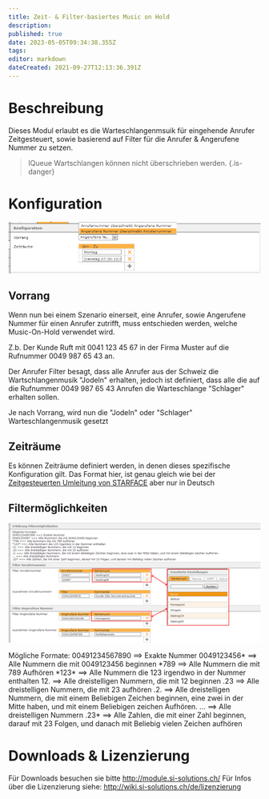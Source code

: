 ```yaml
---
title: Zeit- & Filter-basiertes Music on Hold
description: 
published: true
date: 2023-05-05T09:34:38.355Z
tags: 
editor: markdown
dateCreated: 2021-09-27T12:13:36.391Z
---
```


# Beschreibung
Dieses Modul erlaubt es die Warteschlangenmsuik für eingehende Anrufer Zeitgesteuert, sowie basierend auf Filter für die Anrufer & Angerufene Nummer zu setzen.

> IQueue Wartschlangen können nicht überschrieben werden.
{.is-danger}


# Konfiguration

![moh-config.png](/uploads/music-on-hold/moh-config.png)

## Vorrang
Wenn nun bei einem Szenario einerseit, eine Anrufer, sowie Angerufene Nummer für einen Anrufer zutrifft, muss entschieden werden, welche Music-On-Hold verwendet wird.

Z.b.
Der Kunde Ruft mit 0041 123 45 67 in der Firma Muster auf die Rufnummer 0049 987 65 43 an.

Der Anrufer Filter besagt, dass alle Anrufer aus der Schweiz die Wartschlangenmusik "Jodeln" erhalten, jedoch ist definiert, dass alle die auf die Rufnummer 0049 987 65 43 Anrufen die Warteschlange "Schlager" erhalten sollen.

Je nach Vorrang, wird nun die "Jodeln" oder "Schlager" Warteschlangenmusik gesetzt

## Zeiträume
Es können Zeiträume definiert werden, in denen dieses spezifische Konfiguration gilt. 
Das Format hier, ist genau gleich wie bei der [Zeitgesteuerten Umleitung von STARFACE](https://knowledge.starface.de/pages/viewpage.action?pageId=46566379) aber nur in Deutsch

## Filtermöglichkeiten

![moh-filter.png](/uploads/music-on-hold/moh-filter.png)

Mögliche Formate:
00491234567890 ==> Exakte Nummer
0049123456* ==> Alle Nummern die mit 0049123456 beginnen
\*789 ==> Alle Nummern die mit 789 Aufhören
\*123\* ==> Alle Nummern die 123 irgendwo in der Nummer enthalten
12\. ==> Alle dreistelligen Nummern, die mit 12 beginnen
\.23 ==> Alle dreistelligen Nummern, die mit 23 aufhören
\.2\. ==> Alle dreistelligen Nummern, die mit einem Beliebigen Zeichen beginnen, eine zwei in der Mitte haben, und mit einem Beliebigen zeichen Aufhören.
\... ==> Alle dreistelligen Nummern
\.23\* ==> Alle Zahlen, die mit einer Zahl beginnen, darauf mit 23 Folgen, und danach mit Beliebig vielen Zeichen aufhören 


# Downloads & Lizenzierung
Für Downloads besuchen sie bitte http://module.si-solutions.ch/
Für Infos über die Lizenzierung siehe: http://wiki.si-solutions.ch/de/lizenzierung